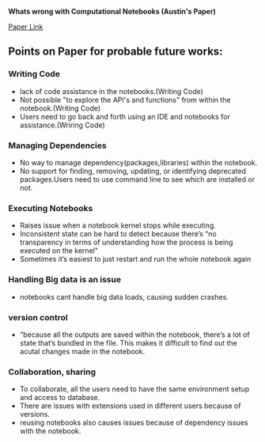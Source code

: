 
**Whats wrong with Computational Notebooks (Austin's Paper)**

[Paper Link](http://web.eecs.utk.edu/~azh/pubs/Chattopadhyay2020CHI_NotebookPainpoints.pdf)

## Points on Paper for probable future works:

### Writing Code
- lack of code assistance in the notebooks.(Writing Code)
- Not possible "to explore the API's and functions" from within the notebook.(Writing Code)
- Users need to go back and forth using an IDE and notebooks for assistance.(Wriring Code)

### Managing Dependencies
- No way to manage dependency(packages,libraries) within the notebook. 
- No support for finding, removing, updating, or identifying deprecated packages.Users need to use command line to see 
  which are installed or not.
  
### Executing Notebooks
- Raises issue when a notebook kernel stops while executing.
- Inconsistent state can be hard to detect because there’s “no transparency in terms of understanding how the process is 
  being executed on the kernel" 
- Sometimes it’s easiest to just restart and run the whole notebook again

### Handling Big data is an issue
- notebooks cant handle big data loads, causing sudden crashes.

### version control
- “because all the outputs are saved within the notebook, there’s a lot of state that’s bundled in the file. 
  This makes it difficult to find out the acutal changes made in the notebook.
  
### Collaboration, sharing 
- To collaborate, all the users need to have the same environment setup and access to database.
- There are issues with extensions used in different users because of versions.
- reusing notebooks also causes issues because of dependency issues with the notebook.


